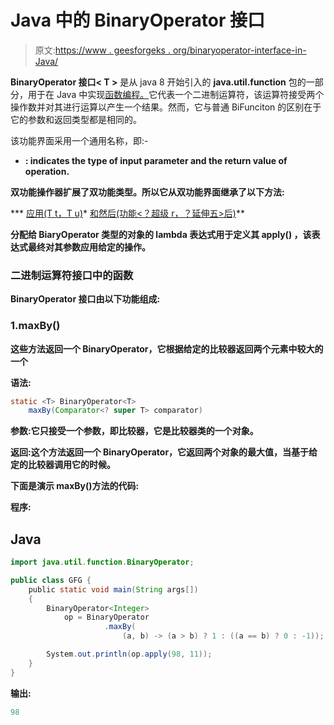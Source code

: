 # Java 中的 BinaryOperator 接口

> 原文:[https://www . geesforgeks . org/binaryoperator-interface-in-Java/](https://www.geeksforgeeks.org/binaryoperator-interface-in-java/)

**BinaryOperator 接口< T >** 是从 java 8 开始引入的 **java.util.function** 包的一部分，用于在 Java 中实现[函数编程。](https://www.geeksforgeeks.org/functional-programming-paradigm/)它代表一个二进制运算符，该运算符接受两个操作数并对其进行运算以产生一个结果。然而，它与普通 BiFunciton 的区别在于它的参数和返回类型都是相同的。

该功能界面采用一个通用名称，即:-

*   **: indicates the type of input parameter and the return value of operation.**

**双功能操作器<t>扩展了双功能<t t="">类型。所以它从双功能界面继承了以下方法:</t></t>**

***   [应用(T t，T u)](https://www.geeksforgeeks.org/java-bifunction-interface-methods-apply-and-addthen/)*   [和然后(功能<？超级 r，？延伸五>后)](https://www.geeksforgeeks.org/java-bifunction-interface-methods-apply-and-addthen/)**

**分配给 BiaryOperator 类型的对象的 lambda 表达式用于定义其 **apply()** ，该表达式最终对其参数应用给定的操作。**

### **二进制运算符接口中的函数**

**BinaryOperator 接口由以下功能组成:**

### **1.maxBy()**

**这些方法返回一个 BinaryOperator，它根据给定的比较器返回两个元素中较大的一个**

****语法:****

```java
static <T> BinaryOperator<T> 
    maxBy(Comparator<? super T> comparator)
```

****参数:**它只接受一个参数，即**比较器**，它是比较器类的一个对象。**

****返回:**这个方法返回一个 BinaryOperator，它返回两个对象的**最大值，当基于给定的比较器调用它的时候。****

**下面是演示 maxBy()方法的代码:**

****程序:****

## **Java**

```java
import java.util.function.BinaryOperator;

public class GFG {
    public static void main(String args[])
    {
        BinaryOperator<Integer>
            op = BinaryOperator
                     .maxBy(
                         (a, b) -> (a > b) ? 1 : ((a == b) ? 0 : -1));

        System.out.println(op.apply(98, 11));
    }
}
```

****输出:****

```java
98
```